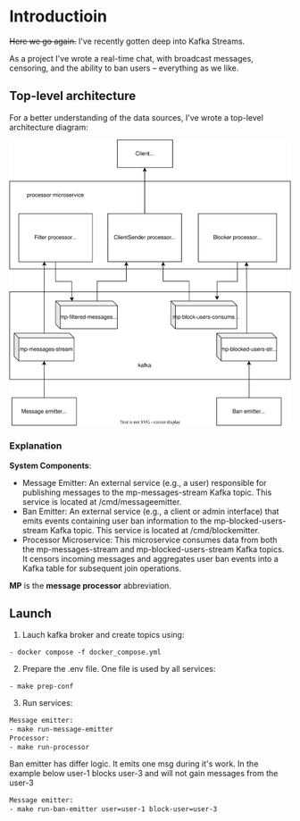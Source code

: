 # Introductioin

~~Here we go again.~~ I've recently gotten deep into Kafka Streams. 

As a project I've wrote a real-time chat, with broadcast messages, censoring, and the ability to ban users – everything as we like.

## Top-level architecture
For a better understanding of the data sources, I've wrote a top-level architecture diagram:

![](./docs/kafka_v2.svg)

### Explanation

**System Components**:
- Message Emitter: An external service (e.g., a user) responsible for publishing messages to the mp-messages-stream Kafka topic. This service is located at /cmd/messageemitter.
- Ban Emitter: An external service (e.g., a client or admin interface) that emits events containing user ban information to the mp-blocked-users-stream Kafka topic. This service is located at /cmd/blockemitter.
- Processor Microservice: This microservice consumes data from both the mp-messages-stream and mp-blocked-users-stream Kafka topics. It censors incoming messages and aggregates user ban events into a Kafka table for subsequent join operations.

**MP** is the **message processor** abbreviation. 



## Launch
1. Lauch kafka broker and create topics using:
```
- docker compose -f docker_compose.yml 
```
2. Prepare the .env file. One file is used by all services:
```
- make prep-conf
```
3. Run services:
```
Message emitter:
- make run-message-emitter
Processor:
- make run-processor
```
Ban emitter has differ logic. It emits one msg during it's work. In the example below user-1 blocks user-3 and will not gain messages from the user-3
```
Message emitter:
- make run-ban-emitter user=user-1 block-user=user-3 
```